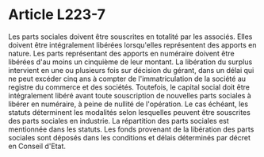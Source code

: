 # Article L223-7

Les parts sociales doivent être souscrites en totalité par les associés. Elles doivent être intégralement libérées lorsqu'elles représentent des apports en nature. Les parts représentant des apports en numéraire doivent être libérées d'au moins un cinquième de leur montant. La libération du surplus intervient en une ou plusieurs fois sur décision du gérant, dans un délai qui ne peut excéder cinq ans à compter de l'immatriculation de la société au registre du commerce et des sociétés. Toutefois, le capital social doit être intégralement libéré avant toute souscription de nouvelles parts sociales à libérer en numéraire, à peine de nullité de l'opération.   Le cas échéant, les statuts déterminent les modalités selon lesquelles peuvent être souscrites des parts sociales en industrie.   La répartition des parts sociales est mentionnée dans les statuts.   Les fonds provenant de la libération des parts sociales sont déposés dans les conditions et délais déterminés par décret en Conseil d'Etat.